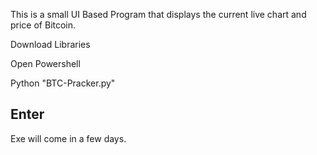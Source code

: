 This is a small UI Based Program that displays the current live chart and price of Bitcoin.


Download Libraries

Open Powershell

Python "BTC-Pracker.py"

Enter
-------------------------------
Exe will come in a few days.
